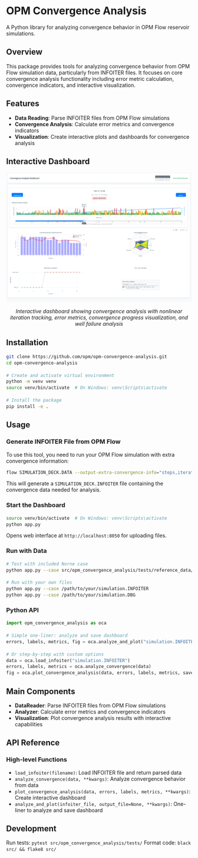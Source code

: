 # OPM Convergence Analysis

A Python library for analyzing convergence behavior in OPM Flow reservoir simulations.

## Overview

This package provides tools for analyzing convergence behavior from OPM Flow simulation data, particularly from INFOITER files. It focuses on core convergence analysis functionality including error metric calculation, convergence indicators, and interactive visualization.

## Features

- **Data Reading**: Parse INFOITER files from OPM Flow simulations
- **Convergence Analysis**: Calculate error metrics and convergence indicators
- **Visualization**: Create interactive plots and dashboards for convergence analysis

## Interactive Dashboard

<div align="center">
  <img src="docs/images/dashboard-screenshot.png" alt="Convergence Analysis Dashboard" width="800">
  <p><em>Interactive dashboard showing convergence analysis with nonlinear iteration tracking, error metrics, convergence progress visualization, and well failure analysis</em></p>
</div>

## Installation

```bash
git clone https://github.com/opm/opm-convergence-analysis.git
cd opm-convergence-analysis

# Create and activate virtual environment
python -m venv venv
source venv/bin/activate  # On Windows: venv\Scripts\activate

# Install the package
pip install -e .
```

## Usage

### Generate INFOITER File from OPM Flow

To use this tool, you need to run your OPM Flow simulation with extra convergence information:

```bash
flow SIMULATION_DECK.DATA --output-extra-convergence-info="steps,iterations"
```

This will generate a `SIMULATION_DECK.INFOITER` file containing the convergence data needed for analysis.

### Start the Dashboard
```bash
source venv/bin/activate  # On Windows: venv\Scripts\activate
python app.py
```
Opens web interface at `http://localhost:8050` for uploading files.

### Run with Data
```bash
# Test with included Norne case
python app.py --case src/opm_convergence_analysis/tests/reference_data/NORNE_ATW2013.INFOITER

# Run with your own files
python app.py --case /path/to/your/simulation.INFOITER
python app.py --case /path/to/your/simulation.DBG
```

### Python API
```python
import opm_convergence_analysis as oca

# Simple one-liner: analyze and save dashboard
errors, labels, metrics, fig = oca.analyze_and_plot("simulation.INFOITER")

# Or step-by-step with custom options
data = oca.load_infoiter("simulation.INFOITER")
errors, labels, metrics = oca.analyze_convergence(data)
fig = oca.plot_convergence_analysis(data, errors, labels, metrics, save_path="results.html")
```

## Main Components

- **DataReader**: Parse INFOITER files from OPM Flow simulations
- **Analyzer**: Calculate error metrics and convergence indicators
- **Visualization**: Plot convergence analysis results with interactive capabilities

## API Reference

### High-level Functions

- `load_infoiter(filename)`: Load INFOITER file and return parsed data
- `analyze_convergence(data, **kwargs)`: Analyze convergence behavior from data
- `plot_convergence_analysis(data, errors, labels, metrics, **kwargs)`: Create interactive dashboard
- `analyze_and_plot(infoiter_file, output_file=None, **kwargs)`: One-liner to analyze and save dashboard

## Development

Run tests: `pytest src/opm_convergence_analysis/tests/`
Format code: `black src/ && flake8 src/`